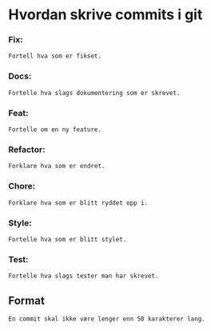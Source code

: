 # Hvordan skrive commits i git

### Fix:

    Fortell hva som er fikset.

### Docs:

    Fortelle hva slags dokumentering som er skrevet.

### Feat:

    Fortelle om en ny feature.

### Refactor:

    Forklare hva som er endret.

### Chore:

    Forklare hva som er blitt ryddet opp i.

### Style:

    Fortelle hva som er blitt stylet.

### Test:

    Fortelle hva slags tester man har skrevet.

## Format

    En commit skal ikke være lenger enn 50 karakterer lang.
